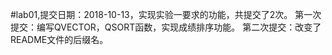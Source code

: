 #lab01,提交日期：2018-10-13，实现实验一要求的功能，共提交了2次。   第一次提交：编写QVECTOR，QSORT函数，实现成绩排序功能。   第二次提交：改变了README文件的后缀名。
